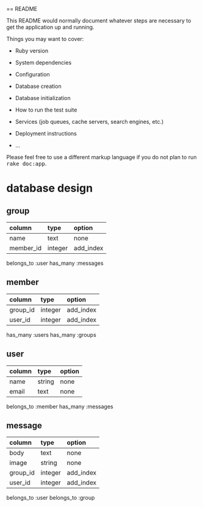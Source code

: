 == README

This README would normally document whatever steps are necessary to get the
application up and running.

Things you may want to cover:

* Ruby version

* System dependencies

* Configuration

* Database creation

* Database initialization

* How to run the test suite

* Services (job queues, cache servers, search engines, etc.)

* Deployment instructions

* ...


Please feel free to use a different markup language if you do not plan to run
<tt>rake doc:app</tt>.

# database design
## group

|column|type|option|
|:--|:--|:--|
|name|text|none|
|member_id|integer|add_index|
belongs_to :user
has_many :messages

## member

|column|type|option|
|:--|:--|:--|
|group_id |integer|add_index|
|user_id|integer|add_index|
has_many :users
has_many :groups

## user

|column|type|option|
|:--|:--|:--|
|name|string|none|
|email|text|none|
belongs_to :member
has_many :messages

## message

|column|type|option|
|:--|:--|:--|
|body|text|none|
|image|string|none|
|group_id|integer|add_index
|user_id|integer|add_index
belongs_to :user
belongs_to :group

